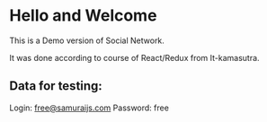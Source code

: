 # Hello and Welcome
This is a Demo version of Social Network.

It was done according to course of React/Redux from It-kamasutra.

## Data for testing:
Login: free@samuraijs.com
Password: free
